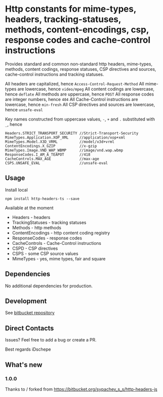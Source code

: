# Http constants for mime-types, headers, tracking-statuses, methods, content-encodings, csp, response codes and cache-control instructions

Provides standard and common non-standard http headers, mime-types, methods, content codings, response statuses, CSP directives and sources, cache-control instructions and tracking statuses.

All headers are capitalized, hence `Access-Control-Request-Method`
All mime-types are lowercase, hence `video/mpeg`
All content codings are lowercase, hence `deflate`
All methods are uppercase, hence `POST`
All response codes are integer numbers, hence `404`
All Cache-Control instructions are lowercase, hence `min-fresh`
All CSP directives and sources are lowercase, hence `unsafe-eval`

Key names constructed from uppercase values, `-`, `+` and `.` substituted with `_`, hence

    Headers.STRICT_TRANSPORT_SECURITY //Strict-Transport-Security
    MimeTypes.Application.XOP_XML     //application/xop+xml
    MimeTypes.Model.X3D_VRML          //model/x3d+vrml
    ContentEncodings.X_GZIP           //x-gzip
	MimeTypes.Image.VND_WAP_WBMP      //image/vnd.wap.wbmp
	ResponseCodes.I_AM_A_TEAPOT       //418
	CacheControls.MAX_AGE             //max-age
    CSPS.UNSAFE_EVAL                  //unsafe-eval
	
## Usage

Install local

    npm install http-headers-ts --save

Available at the moment

- Headers - headers
- TrackingStatuses - tracking statuses
- Methods - http methods
- ContentEncodings - http content coding registry
- ResponseCodes - response codes
- CacheControls - Cache-Control instructions
- CSPD - CSP directives
- CSPS - some CSP source values
- MimeTypes - yes, mime types, fair and square


## Dependencies

No additional dependencies for production.

## Development

See [bitbucket repository](https://bitbucket.org/iDschepe/http-headers-ts/)

## Direct Contacts

Issues? Feel free to add a bug or create a PR. 

Best regards
iDschepe

## What's new
### 1.0.0

Thanks to / forked from https://bitbucket.org/sypachev_s_s/http-headers-js
